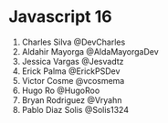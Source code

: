 # Javascript 16

1. Charles Silva @DevCharles
2. Aldahir Mayorga @AldaMayorgaDev
3. Jessica Vargas @Jesvadtz
4. Erick Palma @ErickPSDev
5. Victor Cosme @vcosmema
6. Hugo Ro @HugoRoo
7. Bryan Rodriguez @Vryahn
8. Pablo Diaz Solis @Solis1324

